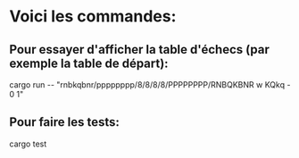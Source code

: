 # Voici les commandes:

## Pour essayer d'afficher la table d'échecs (par exemple la table de départ):

cargo run -- "rnbkqbnr/pppppppp/8/8/8/8/PPPPPPPP/RNBQKBNR w KQkq - 0 1"

## Pour faire les tests:

cargo test
